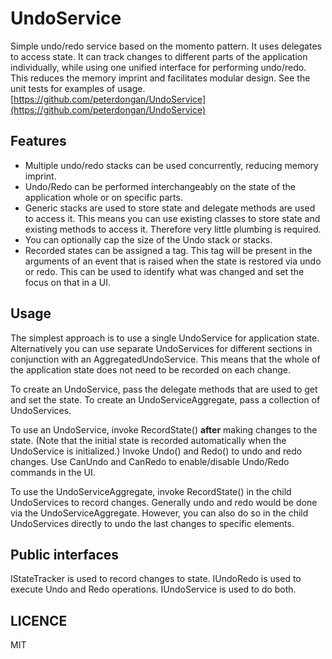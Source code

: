 # UndoService
Simple undo/redo service based on the momento pattern. It uses delegates to access state. It can track changes to different parts of the application individually, while using one unified interface for performing undo/redo. This reduces the memory imprint and facilitates modular design. See the unit tests for examples of usage. [https://github.com/peterdongan/UndoService](https://github.com/peterdongan/UndoService)

## Features
* Multiple undo/redo stacks can be used concurrently, reducing memory imprint.
* Undo/Redo can be performed interchangeably on the state of the application whole or on specific parts.
* Generic stacks are used to store state and delegate methods are used to access it. This means you can use existing classes to store state and existing methods to access it. Therefore very little plumbing is required.
* You can optionally cap the size of the Undo stack or stacks.
* Recorded states can be assigned a tag. This tag will be present in the arguments of an event that is raised when the state is restored via undo or redo. This can be used to identify what was changed and set the focus on that in a UI.

## Usage
The simplest approach is to use a single UndoService for application state. Alternatively you can use separate UndoServices for different sections in conjunction with an AggregatedUndoService. This means that the whole of the application state does not need to be recorded on each change.

To create an UndoService, pass the delegate methods that are used to get and set the state. To create an UndoServiceAggregate, pass a collection of UndoServices.

To use an UndoService, invoke RecordState() **after** making changes to the state. (Note that the initial state is recorded automatically when the UndoService is initialized.) Invoke Undo() and Redo() to undo and redo changes. Use CanUndo and CanRedo to enable/disable Undo/Redo commands in the UI.

To use the UndoServiceAggregate, invoke RecordState() in the child UndoServices to record changes. Generally undo and redo would be done via the UndoServiceAggregate. However, you can also do so in the child UndoServices directly to undo the last changes to specific elements.

## Public interfaces
IStateTracker is used to record changes to state.
IUndoRedo is used to execute Undo and Redo operations.
IUndoService is used to do both.

## LICENCE

MIT

